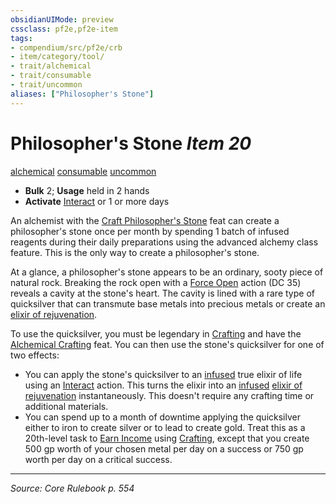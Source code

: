 ```yaml
---
obsidianUIMode: preview
cssclass: pf2e,pf2e-item
tags:
- compendium/src/pf2e/crb
- item/category/tool/
- trait/alchemical
- trait/consumable
- trait/uncommon
aliases: ["Philosopher's Stone"]
---
```

# Philosopher's Stone *Item 20*  
[alchemical](alchemical.md "Alchemical Item Trait")  [consumable](consumable.md "Consumable Item Trait")  [uncommon](uncommon.md "Uncommon Rarity Trait")  

- **Bulk** 2; **Usage** held in 2 hands
- **Activate** [Interact](interact.md) or 1 or more days

An alchemist with the [Craft Philosopher's Stone](craft-philosophers-stone.md) feat can create a philosopher's stone once per month by spending 1 batch of infused reagents during their daily preparations using the advanced alchemy class feature. This is the only way to create a philosopher's stone.

At a glance, a philosopher's stone appears to be an ordinary, sooty piece of natural rock. Breaking the rock open with a [Force Open](force-open.md) action (DC 35) reveals a cavity at the stone's heart. The cavity is lined with a rare type of quicksilver that can transmute base metals into precious metals or create an [elixir of rejuvenation](elixir-of-rejuvenation.md).

To use the quicksilver, you must be legendary in [Crafting](skills.md#Crafting) and have the [Alchemical Crafting](alchemical-crafting.md) feat. You can then use the stone's quicksilver for one of two effects:

- You can apply the stone's quicksilver to an [infused](infused.md "Infused Item Trait") true elixir of life using an [Interact](interact.md) action. This turns the elixir into an [infused](infused.md "Infused Item Trait") [elixir of rejuvenation](elixir-of-rejuvenation.md) instantaneously. This doesn't require any crafting time or additional materials.
- You can spend up to a month of downtime applying the quicksilver either to iron to create silver or to lead to create gold. Treat this as a 20th-level task to [Earn Income](earn-income.md) using [Crafting](skills.md#Crafting), except that you create 500 gp worth of your chosen metal per day on a success or 750 gp worth per day on a critical success.


---
*Source: Core Rulebook p. 554*